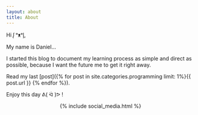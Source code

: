 ```yaml
---
layout: about
title: About
---
```


Hi ᶘ ᵒᴥᵒᶅ,

My name is Daniel... 

I started this blog to document my learning process as simple and direct as possible, because I want the future me to get it right away.

Read my last [post]({% for post in site.categories.programming limit: 1%}{{ post.url }}   {% endfor %}).

Enjoy this day ᕕ( ᐛ )ᕗ ! 

<div class="header__subscription" align="middle">
    <p> {% include social_media.html %} </p>
</div>

